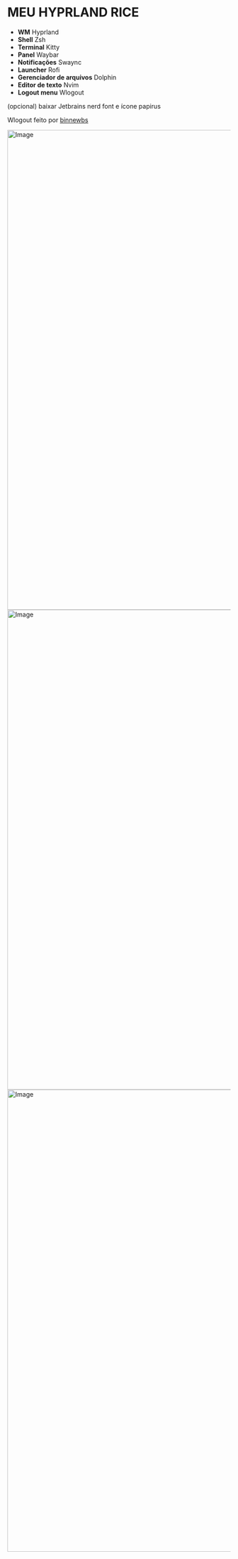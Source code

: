 # MEU HYPRLAND RICE

-  **WM** Hyprland
-  **Shell** Zsh
-  **Terminal** Kitty
-  **Panel** Waybar
-  **Notificações** Swaync
- **Launcher** Rofi
- **Gerenciador de arquivos** Dolphin
- **Editor de texto** Nvim
- **Logout menu** Wlogout

(opcional) baixar Jetbrains nerd font e ícone papirus

Wlogout feito por [binnewbs](https://github.com/binnewbs/arch-hyprland)

<img width="1921" height="1081" alt="Image" src="https://github.com/user-attachments/assets/d02ce315-4440-4d6c-9bc8-1ff9839b91d3" />

<img width="1921" height="1081" alt="Image" src="https://github.com/user-attachments/assets/183637cc-1bad-4d84-8979-e35bcd71420c" />

<img width="1921" height="1041" alt="Image" src="https://github.com/user-attachments/assets/1551ccd7-908b-4ac7-84f1-cf71291dd230" />





